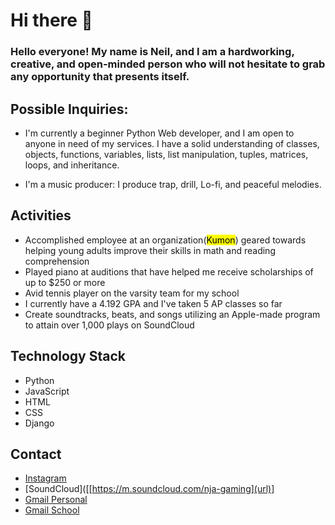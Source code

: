 # Hi there 👋


### Hello everyone! My name is Neil, and I am a hardworking, creative, and open-minded person who will not hesitate to grab any opportunity that presents itself.  


## Possible Inquiries:

  * I'm currently a beginner Python Web developer, and I am open to anyone in need of my services. I have a solid understanding of classes, objects, functions, 
      variables, lists, list manipulation, tuples, matrices, loops, and inheritance. 

   * I'm a music producer: I produce trap, drill, Lo-fi, and peaceful melodies.
## Activities

  * Accomplished employee at an organization(<mark>Kumon</mark>) geared towards helping young adults improve their skills in math and reading comprehension
  * Played piano at auditions that have helped me receive scholarships of up to $250 or more
  * Avid tennis player on the varsity team for my school
  * I currently have a 4.192 GPA and I've taken 5 AP classes so far
  * Create soundtracks, beats, and songs utilizing an Apple-made program to attain over 1,000 plays on SoundCloud
## Technology Stack
 * Python
 * JavaScript
 * HTML
 * CSS
 * Django

## Contact
  * [Instagram](https://www.instagram.com/neil_jangra?igsh=Y3pkemEwcWxnZDE1)
  * [SoundCloud]([[https://m.soundcloud.com/nja-gaming](url)]
  * [Gmail Personal](neilangraj@gmail.com)
  * [Gmail School](neiljangra18@gbstu.org)
